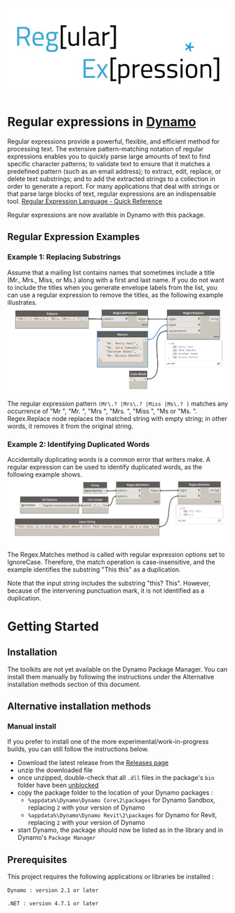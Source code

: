 ![Image](https://github.com/Brutich/RegEx/blob/master/doc/regexlogo-1.jpg?branch=master)


# Regular expressions in [Dynamo](https://github.com/DynamoDS/Dynamo) #

Regular expressions provide a powerful, flexible, and efficient method for processing text. The extensive pattern-matching notation of regular expressions enables you to quickly parse large amounts of text to find specific character patterns; to validate text to ensure that it matches a predefined pattern (such as an email address); to extract, edit, replace, or delete text substrings; and to add the extracted strings to a collection in order to generate a report. For many applications that deal with strings or that parse large blocks of text, regular expressions are an indispensable tool.
[Regular Expression Language - Quick Reference](https://docs.microsoft.com/en-us/dotnet/standard/base-types/regular-expression-language-quick-reference?view=netframework-4.8)

Regular expressions are now available in Dynamo with this package.

## Regular Expression Examples ##
### Example 1: Replacing Substrings ###
Assume that a mailing list contains names that sometimes include a title (Mr., Mrs., Miss, or Ms.) along with a first and last name. If you do not want to include the titles when you generate envelope labels from the list, you can use a regular expression to remove the titles, as the following example illustrates.
![Image](https://github.com/Brutich/RegEx/blob/master/doc/regex-examples/examples-001.png)
The regular expression pattern ```(Mr\.? |Mrs\.? |Miss |Ms\.? )``` matches any occurrence of "Mr ", "Mr. ", "Mrs ", "Mrs. ", "Miss ", "Ms or "Ms. ". Regex.Replace node replaces the matched string with empty string; in other words, it removes it from the original string.

### Example 2: Identifying Duplicated Words ###
Accidentally duplicating words is a common error that writers make. A regular expression can be used to identify duplicated words, as the following example shows.
![Image](https://github.com/Brutich/RegEx/blob/develop/doc/regex-examples/examples-002.png)
The Regex.Matches method is called with regular expression options set to IgnoreCase. Therefore, the match operation is case-insensitive, and the example identifies the substring "This this" as a duplication.

Note that the input string includes the substring "this? This". However, because of the intervening punctuation mark, it is not identified as a duplication.

# Getting Started

## Installation
The toolkits are not yet available on the Dynamo Package Manager. You can install them manually by following the instructions under the Alternative installation methods section of this document.

## Alternative installation methods

### Manual install
If you prefer to install one of the more experimental/work-in-progress builds, you can still follow the instructions below.

- Download the latest release from the [Releases page](https://github.com/Brutich/RegEx/releases)
- unzip the downloaded file
- once unzipped, double-check that all `.dll` files in the package's `bin` folder have been [unblocked](https://blogs.msdn.microsoft.com/delay/p/unblockingdownloadedfile/)
- copy the package folder to the location of your Dynamo packages  :
    - `%appdata%\Dynamo\Dynamo Core\2\packages` for Dynamo Sandbox, replacing `2` with your version of Dynamo
    - `%appdata%\Dynamo\Dynamo Revit\2\packages` for Dynamo for Revit, replacing `2` with your version of Dynamo
- start Dynamo, the package should now be listed as in the library and in Dynamo's `Package Manager`

## Prerequisites

This project requires the following applications or libraries be installed :

```
Dynamo : version 2.1 or later
```
```
.NET : version 4.7.1 or later
```
